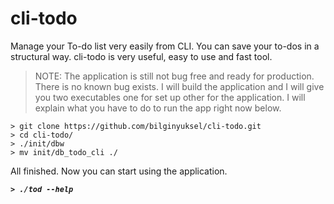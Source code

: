 # cli-todo
Manage your To-do list very easily from CLI. You can save your to-dos in a structural way. cli-todo is very useful, easy to use and fast tool.


> NOTE: The application is still not bug free and ready for production. There is no known bug exists. I will build the application and I will give you two executables one for set up other for the application. I will explain what you have to do to run the app right now below.

```
> git clone https://github.com/bilginyuksel/cli-todo.git
> cd cli-todo/
> ./init/dbw
> mv init/db_todo_cli ./
```
All finished. Now you can start using the application.

***`> ./tod --help`***
 
